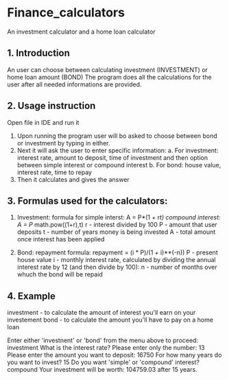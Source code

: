# Finance_calculators
An investment calculator and a home loan calculator

## 1. Introduction
An user can choose between calculating investment (INVESTMENT) or home loan amount (BOND)
The program does all the calculations for the user after all needed informations are provided.

## 2. Usage instruction
Open file in IDE and run it
1. Upon running the program user will bo asked to choose between bond or investment by typing in either. 
2. Next it will ask the user to enter specific information:
  a. For investment: interest rate, amount to deposit, time of investment and then option between simple interest or compound interest 
  b. For bond: house value, interest rate, time to repay
3. Then it calculates and gives the answer

## 3. Formulas used for the calculators:
1. Investment:
  formula for simple interst: A = P*(1 + r*t)
  compound interest: A = P* math.pow((1+r),t)
  r - interest divided by 100
  P - amount that user deposits
  t - number of years money is being invested
  A - total amount once interest has been applied

2. Bond:
  repayment formula: repayment = (i * P)/(1 + i)**(-n))
  P - present house value
  i - monthly interest rate, calculated by dividing the annual interest rate by 12 (and then divide by 100):
  n - number of months over whuch the bond will be repaid

## 4. Example
investment - to calculate the amount of interest you'll earn on your investement
bond       - to calculate the amount you'll have to pay on a home loan

Enter either 'investnent' or 'bond' from the menu above to proceed: investment
What is the interest rate? Please enter only the number: 13
Please enter the amount you want to deposit: 16750
For how many years do you want to invest? 15
Do you want 'simple' or 'compound' interest? compound
Your investment will be worth: 104759.03 after 15 years.
